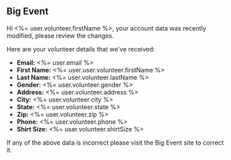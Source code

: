 ## Big Event

Hi <%= user.volunteer.firstName %>, your account data was recently modified,
please review the changes.

Here are your volunteer details that we've received:

 - **Email:** <%= user.email %>
 - **First Name:** <%= user.user.volunteer.firstName %>
 - **Last Name:** <%= user.volunteer.lastName %>
 - **Gender:** <%= user.volunteer.gender %>
 - **Address:** <%= user.volunteer.address %>
 - **City:** <%= user.volunteer.city %>
 - **State:** <%= user.volunteer.state %>
 - **Zip:** <%= user.volunteer.zip %>
 - **Phone:** <%= user.volunteer.phone %>
 - **Shirt Size:** <%= user.volunteer.shirtSize %>

If any of the above data is incorrect please visit the Big Event site to correct
it.
